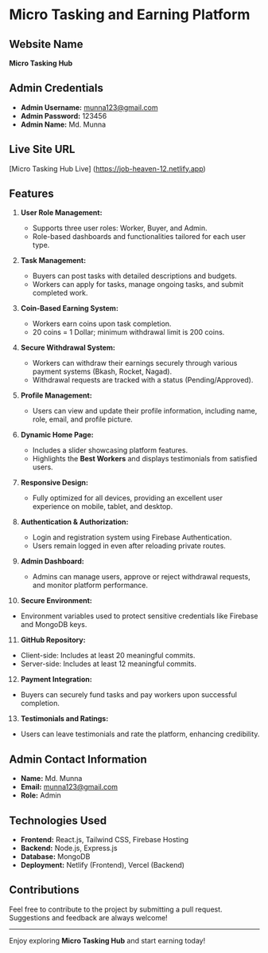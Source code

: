 # Micro Tasking and Earning Platform  

## Website Name  
**Micro Tasking Hub**  

## Admin Credentials  
- **Admin Username:** munna123@gmail.com  
- **Admin Password:** 123456  
- **Admin Name:** Md. Munna  

## Live Site URL  
[Micro Tasking Hub Live] (https://job-heaven-12.netlify.app)

## Features  

1. **User Role Management:**  
   - Supports three user roles: Worker, Buyer, and Admin.  
   - Role-based dashboards and functionalities tailored for each user type.  

2. **Task Management:**  
   - Buyers can post tasks with detailed descriptions and budgets.  
   - Workers can apply for tasks, manage ongoing tasks, and submit completed work.  

3. **Coin-Based Earning System:**  
   - Workers earn coins upon task completion.  
   - 20 coins = 1 Dollar; minimum withdrawal limit is 200 coins.  

4. **Secure Withdrawal System:**  
   - Workers can withdraw their earnings securely through various payment systems (Bkash, Rocket, Nagad).  
   - Withdrawal requests are tracked with a status (Pending/Approved).  

5. **Profile Management:**  
   - Users can view and update their profile information, including name, role, email, and profile picture.  

6. **Dynamic Home Page:**  
   - Includes a slider showcasing platform features.  
   - Highlights the **Best Workers** and displays testimonials from satisfied users.  

7. **Responsive Design:**  
   - Fully optimized for all devices, providing an excellent user experience on mobile, tablet, and desktop.  

8. **Authentication & Authorization:**  
   - Login and registration system using Firebase Authentication.  
   - Users remain logged in even after reloading private routes.  

9. **Admin Dashboard:**  
   - Admins can manage users, approve or reject withdrawal requests, and monitor platform performance.  

10. **Secure Environment:**  
   - Environment variables used to protect sensitive credentials like Firebase and MongoDB keys.  

11. **GitHub Repository:**  
   - Client-side: Includes at least 20 meaningful commits.  
   - Server-side: Includes at least 12 meaningful commits.  

12. **Payment Integration:**  
   - Buyers can securely fund tasks and pay workers upon successful completion.  

13. **Testimonials and Ratings:**  
   - Users can leave testimonials and rate the platform, enhancing credibility.  

## Admin Contact Information  
- **Name:** Md. Munna  
- **Email:** munna123@gmail.com  
- **Role:** Admin  

## Technologies Used  
- **Frontend:** React.js, Tailwind CSS, Firebase Hosting  
- **Backend:** Node.js, Express.js  
- **Database:** MongoDB  
- **Deployment:** Netlify (Frontend), Vercel (Backend)  

## Contributions  
Feel free to contribute to the project by submitting a pull request. Suggestions and feedback are always welcome!  

---
Enjoy exploring **Micro Tasking Hub** and start earning today!  


